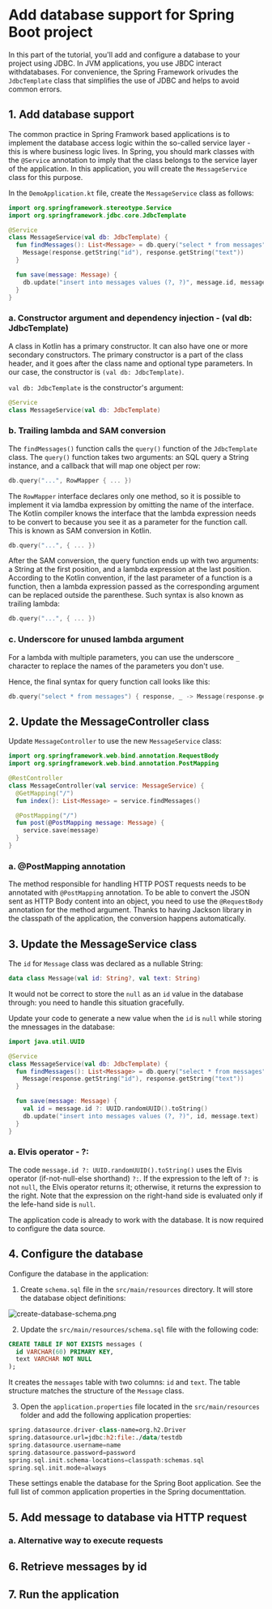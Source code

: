 # Add database support for Spring Boot project

In this part of the tutorial, you'll add and configure a database to your project using JDBC. In JVM applications, you use JBDC interact withdatabases. For convenience, the Spring Framework orivudes the `JdbcTemplate` class that simplifies the use of JDBC and helps to avoid common errors.

## 1. Add database support

The common practice in Spring Framwork based applications is to implement the database access logic within the so-called service layer - this is where business logic lives. In Spring, you should mark classes with the `@Service` annotation to imply that the class belongs to the service layer of the application. In this application, you will create the `MessageService` class for this purpose.

In the `DemoApplication.kt` file, create the `MessageService` class as follows:

```KOTLIN
import org.springframework.stereotype.Service
import org.springframework.jdbc.core.JdbcTemplate

@Service
class MessageService(val db: JdbcTemplate) {
  fun findMessages(): List<Message> = db.query("select * from messages") { response, _ ->
    Message(response.getString("id"), response.getString("text"))
  }

  fun save(message: Message) {
    db.update("insert into messages values (?, ?)", message.id, message.text)
  }
}
```

### a. Constructor argument and dependency injection - (val db: JdbcTemplate)

A class in Kotlin has a primary constructor. It can also have one or more secondary constructors. The primary constructor is a part of the class header, and it goes after the class name and optional type parameters. In our case, the constructor is `(val db: JdbcTemplate)`.

`val db: JdbcTemplate` is the constructor's argument:

```KOTLIN
@Service
class MessageService(val db: JdbcTemplate)
```

### b. Trailing lambda and SAM conversion

The `findMessages()` function calls the `query()` function of the `JdbcTemplate` class. The `query()` function takes two arguments: an SQL query a String instance, and a callback that will map one object per row:

```KOTLIN
db.query("...", RowMapper { ... })
```

The `RowMapper` interface declares only one method, so it is possible to implement it via lamdba expression by omitting the name of the interface. The Kotlin compiler knows the interface that the lambda expression needs to be convert to because you see it as a parameter for the function call. This is known as SAM conversion in Kotlin.

```KOTLIN
db.query("...", { ... })
```

After the SAM conversion, the query function ends up with two arguments: a String at the first position, and a lambda expression at the last position. According to the Kotlin convention, if the last parameter of a function is a function, then a lambda expression passed as the corresponding argument can be replaced outside the parenthese. Such syntax is also known as trailing lambda:

```KOTLIN
db.query("...", { ... })
```

### c. Underscore for unused lambda argument

For a lambda with multiple parameters, you can use the underscore `_` character to replace the names of the parameters you don't use.

Hence, the final syntax for query function call looks like this:

```KOTLIN
db.query("select * from messages") { response, _ -> Message(response.getString("id"), response.getString("text")) }
```

## 2. Update the MessageController class

Update `MessageController` to use the new `MessageService` class:

```KOTLIN
import org.springframework.web.bind.annotation.RequestBody
import org.springframework.web.bind.annotation.PostMapping

@RestController
class MessageController(val service: MessageService) {
  @GetMapping("/")
  fun index(): List<Message> = service.findMessages()

  @PostMapping("/")
  fun post(@PostMapping message: Message) {
    service.save(message)
  }
}
```

### a. @PostMapping annotation

The method responsible for handling HTTP POST requests needs to be annotated with `@PostMapping` annotation. To be able to convert the JSON sent as HTTP Body content into an object, you need to use the `@RequestBody` annotation for the method argument. Thanks to having Jackson library in the classpath of the application, the conversion happens automatically.

## 3. Update the MessageService class

The `id` for `Message` class was declared as a nullable String:

```KOTLIN
data class Message(val id: String?, val text: String)
```

It would not be correct to store the `null` as an `id` value in the database through: you need to handle this situation gracefully.

Update your code to generate a new value when the `id` is `null` while storing the mnessages in the database:

```KOTLIN
import java.util.UUID

@Service
class MessageService(val db: JdbcTemplate) {
  fun findMessages(): List<Message> = db.query("select * from messages") { response, _ ->
    Message(response.getString("id"), response.getString("text"))
  }

  fun save(message: Message) {
    val id = message.id ?: UUID.randomUUID().toString()
    db.update("insert into messages values (?, ?)", id, message.text)
  }
}
```

### a. Elvis operator - ?:

The code `message.id ?: UUID.randomUUID().toString()` uses the Elvis operator (if-not-null-else shorthand) `?:`. If the expression to the left of `?:` is not `null`, the Elvis operator returns it; otherwise, it returns the expression to the right. Note that the expression on the right-hand side is evaluated only if the lefe-hand side is `null`.

The application code is already to work with the database. It is now required to configure the data source.

## 4. Configure the database

Configure the database in the application:

1. Create `schema.sql` file in the `src/main/resources` directory. It will store the database object definitions:

![create-database-schema.png](https://kotlinlang.org/docs/images/create-database-schema.png)

2. Update the `src/main/resources/schema.sql` file with the following code:

```SQL
CREATE TABLE IF NOT EXISTS messages (
  id VARCHAR(60) PRIMARY KEY,
  text VARCHAR NOT NULL
);
```

It creates the `messages` table with two columns: `id` and `text`. The table structure matches the structure of the `Message` class.

3. Open the `application.properties` file located in the `src/main/resources` folder and add the following application properties:

```KOTLIN
spring.datasource.driver-class-name=org.h2.Driver
spring.datasource.url=jdbc:h2:file:./data/testdb
spring.datasource.username=name
spring.datasource.password=password
spring.sql.init.schema-locations=classpath:schemas.sql
spring.sql.init.mode=always
```

These settings enable the database for the Spring Boot application. See the full list of common application properties in the Spring documenttation.

## 5. Add message to database via HTTP request

### a. Alternative way to execute requests

## 6. Retrieve messages by id

## 7. Run the application
